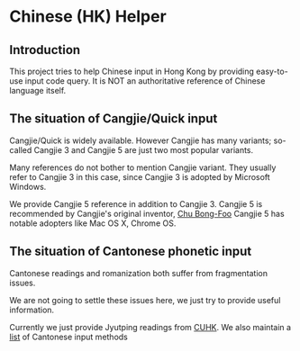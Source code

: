 # Chinese (HK) Helper

## Introduction
This project tries to help Chinese input in Hong Kong by providing easy-to-use
input code query.
It is NOT an authoritative reference of Chinese language itself.

## The situation of Cangjie/Quick input
Cangjie/Quick is widely available.
However Cangjie has many variants;
so-called Cangjie 3 and Cangjie 5 are just two most popular variants.

Many references do not bother to mention Cangjie variant.
They usually refer to Cangjie 3 in this case,
since Cangjie 3 is adopted by Microsoft Windows.

We provide Cangjie 5 reference in addition to Cangjie 3.
Cangjie 5 is recommended by Cangjie's original inventor,
[Chu Bong-Foo](http://www.cbflabs.com)
Cangjie 5 has notable adopters like Mac OS X, Chrome OS.

## The situation of Cantonese phonetic input
Cantonese readings and romanization both suffer from fragmentation issues.

We are not going to settle these issues here,
we just try to provide useful information.

Currently we just provide Jyutping readings from
[CUHK](http://humanum.arts.cuhk.edu.hk/Lexis/lexi-mf/).
We also maintain a [list](https://github.com/mahiuchun/zh-hk/wiki/CantoneseInput)
of Cantonese input methods
